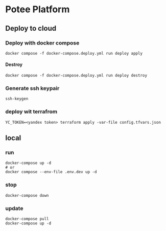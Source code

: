 # Potee Platform

## Deploy to cloud
### Deploy with docker compose
```
docker compose -f docker-compose.deploy.yml run deploy apply
```
#### Destroy
```
docker compose -f docker-compose.deploy.yml run deploy destroy
```

### Generate ssh keypair
```
ssh-keygen
```
### deploy wit terrafrom
```
YC_TOKEN=<yandex token> terraform apply -var-file config.tfvars.json
```
## local
### run
```
docker-compose up -d 
# or
docker compose --env-file .env.dev up -d
```
### stop
```
docker-compose down
```

### update
```
docker-compose pull   
docker-compose up -d
```

